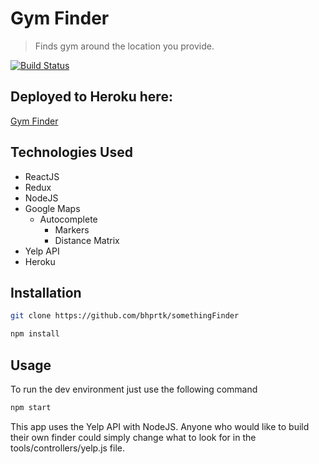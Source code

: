 # Gym Finder
> Finds gym around the location you provide.

[![Build Status](https://travis-ci.org/bhprtk/somethingFinder.svg?branch=master)](https://travis-ci.org/bhprtk/somethingFinder)

## Deployed to Heroku here:
[Gym Finder](https://gym-finder.herokuapp.com/)

## Technologies Used
* ReactJS
* Redux
* NodeJS
* Google Maps
  * Autocomplete
	* Markers
	* Distance Matrix
* Yelp API
* Heroku

## Installation

```sh
git clone https://github.com/bhprtk/somethingFinder
```
```sh
npm install
```
## Usage
To run the dev environment just use the following command
```sh
npm start
```
This app uses the Yelp API with NodeJS. Anyone who would like to build their own finder could simply change what to look for in the tools/controllers/yelp.js file.
